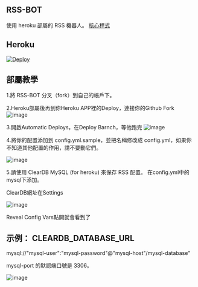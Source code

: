## RSS-BOT

使用 heroku 部屬的 RSS 機器人。 [核心程式](https://github.com/makubex2010/flowerss-bot)

## Heroku
[![Deploy](https://www.herokucdn.com/deploy/button.svg)](https://heroku.com/deploy?template=https://github.com/makubex2010/RSS-BOT)

## 部屬教學

1.將 RSS-BOT 分叉（fork）到自己的帳戶下。

2.Heroku部屬後再到你Heroku APP裡的Deploy，連接你的Github Fork
![image](https://user-images.githubusercontent.com/67411136/148095858-bdb10898-75a0-46ff-898d-51d7b056c450.png)

3.開啟Automatic Deploys，在Deploy Barnch，等他跑完
![image](https://user-images.githubusercontent.com/67411136/148096028-f7d0f397-ac5b-4aa8-9cbd-ae0cb3d18ee9.png)

4.將你的配置添加到 config.yml.sample，並把名稱修改成 config.yml，如果你不知道其他配置的作用，請不要動它們。

![image](https://user-images.githubusercontent.com/67411136/128676810-c80a8e98-33f5-49e5-9ca2-2d84add6f563.png)

5.請使用 ClearDB MySQL (for heroku) 來保存 RSS 配置。 在config.yml中的mysql下添加。

ClearDB網址在Settings

![image](https://user-images.githubusercontent.com/67411136/148096408-eddec06b-cb73-47fc-86bf-e57e309cbd18.png)

Reveal Config Vars點開就會看到了

## 示例： CLEARDB_DATABASE_URL

mysql://"mysql-user":"mysql-password"@"mysql-host"/mysql-database"

mysql-port 的默認端口號是 3306。

![image](https://user-images.githubusercontent.com/67411136/128677426-d72339f5-d271-42cb-9339-fbaea60ed91f.png)
